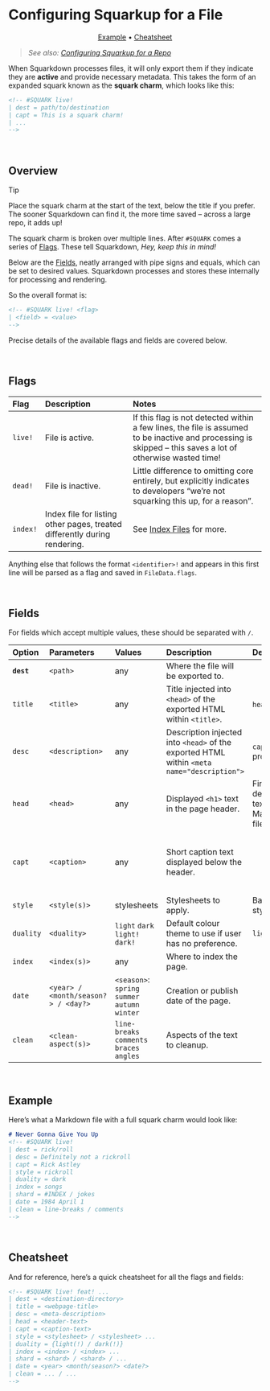 # Configuring Squarkup for a File
<!-- #SQUARK dead!
| dest = squarkup/file
| desc = Flags and fields for configuring how a Markdown file is processed by Squarkdown
| shard = file / squark / charm
-->

<div align="center">

<!-- #SQUARK quicklinks? -->
[Example](#Example) • [Cheatsheet](#Cheatsheet)
<!-- #SQUARK quicklinks. -->

</div>

> *See also: [Configuring Squarkup for a Repo](repo-config.md)*

When Squarkdown processes files, it will only export them if they indicate they are **active** and provide necessary metadata. This takes the form of an expanded squark known as the **squark charm**, which looks like this:

```md
<!-- #SQUARK live!
| dest = path/to/destination
| capt = This is a squark charm!
| ...
-->
```


<br>


## Overview

> [!Tip]
> Place the squark charm at the start of the text, below the title if you prefer. The sooner Squarkdown can find it, the more time saved – across a large repo, it adds up!

The squark charm is broken over multiple lines. After `#SQUARK` comes a series of [Flags](#Flags). These tell Squarkdown, *Hey, keep this in mind!*

Below are the [Fields](#Fields), neatly arranged with pipe signs and equals, which can be set to desired values. Squarkdown processes and stores these internally for processing and rendering.

So the overall format is:

```md
<!-- #SQUARK live! <flag>
| <field> = <value>
-->
```

Precise details of the available flags and fields are covered below.


<br>


## Flags

| Flag | Description | Notes |
| :--- | :---------- | :---- |
| `live!` | File is active. | If this flag is not detected within a few lines, the file is assumed to be inactive and processing is skipped – this saves a lot of otherwise wasted time!
| `dead!` | File is inactive. | Little difference to omitting core entirely, but explicitly indicates to developers “we’re not squarking this up, for a reason”. |
| `index!` | Index file for listing other pages, treated differently during rendering. | See [Index Files](index-files.md) for more. |

Anything else that follows the format `<identifier>!` and appears in this first line will be parsed as a flag and saved in `FileData.flags`.


<br>


## Fields

For fields which accept multiple values, these should be separated with ` / `.

| Option | Parameters | Values | Description | Default | Notes |
| :----- | :--------- | :----- | :---------- | :------ | :---- |
| **`dest`** | `<path>` | any | Where the file will be exported to. | | Relative to site routes (`<path/to/site>/src/routes`) |
| `title` | `<title>` | any | Title injected into `<head>` of the exported HTML within `<title>`. | `head`. | Different to `head`. |
| `desc` | `<description>` | any | Description injected into `<head>` of the exported HTML within `<meta name="description">` | `capt` if provided. | Different to `capt`. |
| `head` | `<head>` | any | Displayed `<h1>` text in the page header. | First detected `# ` text in the Markdown file. | Different to `title`. |
| `capt` | `<caption>` | any | Short caption text displayed below the header. | | A description of what the page is (such as “Yu-Gi-Oh! Archetype”) rather than a unique concrete description – different to `desc`. |
| `style` | `<style(s)>` | stylesheets | Stylesheets to apply. | Base stylesheet. | Should be a list of file names without file extensions. |
| `duality` | `<duality>` | `light` `dark` <br> `light!` `dark!` | Default colour theme to use if user has no preference. | `light` | User preference can be ignored by following it with a `!`. |
| `index` | `<index(s)>` | any | Where to index the page. | | |
| `date` | `<year> / <month/season?> / <day?>` | `<season>`: `spring` `summer` `autumn` `winter` | Creation or publish date of the page. | | Used as a sort parameter when searching. |
| `clean` | `<clean-aspect(s)>` | `line-breaks` `comments` `braces` `angles` | Aspects of the text to cleanup. | | See [Cleanup](cleanup.md) for more. |


<br>


## Example

Here’s what a Markdown file with a full squark charm would look like:

```md
# Never Gonna Give You Up
<!-- #SQUARK live!
| dest = rick/roll
| desc = Definitely not a rickroll
| capt = Rick Astley
| style = rickroll
| duality = dark
| index = songs
| shard = #INDEX / jokes
| date = 1984 April 1
| clean = line-breaks / comments
-->
```


<br>


## Cheatsheet

And for reference, here’s a quick cheatsheet for all the flags and fields:

```md
<!-- #SQUARK live! feat! ...
| dest = <destination-directory>
| title = <webpage-title>
| desc = <meta-description>
| head = <header-text>
| capt = <caption-text>
| style = <stylesheet> / <stylesheet> ...
| duality = {light(!) / dark(!)}
| index = <index> / <index> ...
| shard = <shard> / <shard> / ...
| date = <year> <month/season?> <date?>
| clean = ... / ...
-->
```
